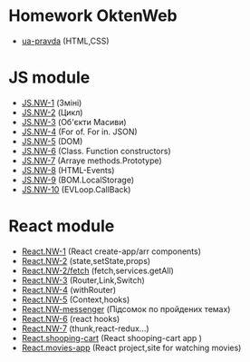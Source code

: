 # Homework OktenWeb
* [ua-pravda](https://github.com/YaroslavYedyn/Homework/tree/master/homework-pravda)  (HTML,CSS)
# JS module
* [JS.NW-1](https://github.com/YaroslavYedyn/Homework/tree/master/JS/homework-1)  (Зміні)
* [JS.NW-2](https://github.com/YaroslavYedyn/Homework/tree/master/JS/homework-2)  (Цикл)
* [JS.NW-3](https://github.com/YaroslavYedyn/Homework/tree/master/JS/homework-3)  (Об'єкти Масиви)
* [JS.NW-4](https://github.com/YaroslavYedyn/Homework/tree/master/JS/homework-4)  (For of. For in. JSON)
* [JS.NW-5](https://github.com/YaroslavYedyn/Homework/tree/master/JS/homework-5)  (DOM)
* [JS.NW-6](https://github.com/YaroslavYedyn/Homework/tree/master/JS/homework-6)  (Class. Function constructors)
* [JS.NW-7](https://github.com/YaroslavYedyn/Homework/tree/master/JS/homework-7)  (Arraye methods.Prototype)
* [JS.NW-8](https://github.com/YaroslavYedyn/Homework/tree/master/JS/homework-8)  (HTML-Events)
* [JS.NW-9](https://github.com/YaroslavYedyn/Homework/tree/master/JS/homework-9)  (BOM.LocalStorage)
* [JS.NW-10](https://github.com/YaroslavYedyn/Homework/tree/master/JS/homework-10)  (EVLoop.CallBack)
# React module
* [React.NW-1](https://github.com/YaroslavYedyn/Homework/tree/master/React/homework-1)  (React create-app/arr components)
* [React.NW-2](https://github.com/YaroslavYedyn/Homework/tree/react/homework-2/React/homework-1)  (state,setState,props)
* [React.NW-2/fetch](https://github.com/YaroslavYedyn/Homework/tree/master/React/homework-2)  (fetch,services.getAll)
* [React.NW-3](https://github.com/YaroslavYedyn/Homework/tree/master/React/homework-3)  (Router,Link,Switch)
* [React.NW-4](https://github.com/YaroslavYedyn/Homework/tree/react/homework-4/React/homework-3)  (withRouter)
* [React.NW-5](https://github.com/YaroslavYedyn/Homework/tree/master/React/homework-5)  (Context,hooks)
* [React.NW-messenger](https://github.com/YaroslavYedyn/Homework/tree/master/React/homework-messenger)  (Підсомок по пройдених темах)
* [React.NW-6](https://github.com/YaroslavYedyn/Homework/tree/master/React/homework-6)  (react hooks)
* [React.NW-7](https://github.com/YaroslavYedyn/Homework/tree/master/React/homework-7)  (thunk,react-redux...)
* [React.shooping-cart](https://github.com/YaroslavYedyn/Homework/tree/master/React/shooping-cart)  (React shooping-cart app )
* [React.movies-app](https://github.com/YaroslavYedyn/Homework/tree/master/React/movie) (React project,site for watching movies)


